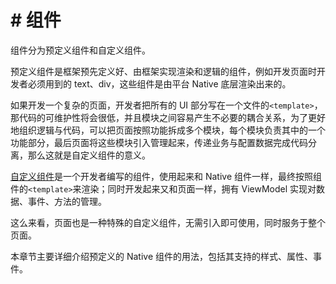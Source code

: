 <!-- 源地址: https://iot.mi.com/vela/quickapp/zh/components/ -->

# # 组件

组件分为预定义组件和自定义组件。

预定义组件是框架预先定义好、由框架实现渲染和逻辑的组件，例如开发页面时开发者必须用到的 text、div，这些组件是由平台 Native 底层渲染出来的。

如果开发一个复杂的页面，开发者把所有的 UI 部分写在一个文件的`<template>`，那代码的可维护性将会很低，并且模块之间容易产生不必要的耦合关系，为了更好地组织逻辑与代码，可以把页面按照功能拆成多个模块，每个模块负责其中的一个功能部分，最后页面将这些模块引入管理起来，传递业务与配置数据完成代码分离，那么这就是自定义组件的意义。

[自定义组件](</vela/quickapp/zh/guide/framework/template/component.html>)是一个开发者编写的组件，使用起来和 Native 组件一样，最终按照组件的`<template>`来渲染；同时开发起来又和页面一样，拥有 ViewModel 实现对数据、事件、方法的管理。

这么来看，页面也是一种特殊的自定义组件，无需引入即可使用，同时服务于整个页面。

本章节主要详细介绍预定义的 Native 组件的用法，包括其支持的样式、属性、事件。

